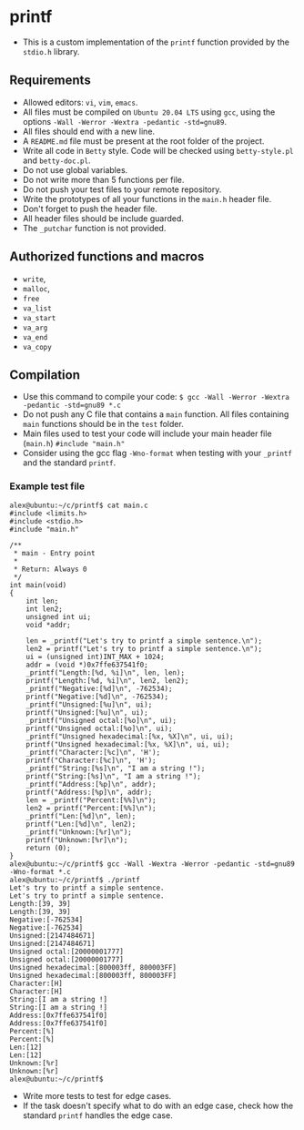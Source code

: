 # printf
- This is a custom implementation of the `printf` function provided by the `stdio.h` library.

## Requirements
- Allowed editors: `vi`, `vim`, `emacs`.
- All files must be compiled on `Ubuntu 20.04 LTS` using `gcc`, using the options `-Wall -Werror -Wextra -pedantic -std=gnu89`.
- All files should end with a new line.
- A `README.md` file must be present at the root folder of the project.
- Write all code in `Betty` style. Code will be checked using `betty-style.pl` and `betty-doc.pl`.
- Do not use global variables.
- Do not write more than 5 functions per file.
- Do not push your test files to your remote repository.
- Write the prototypes of all your functions in the `main.h` header file.
- Don't forget to push the header file.
- All header files should be include guarded.
- The `_putchar` function is not provided.

## Authorized functions and macros
- `write`, 
- `malloc`,
- `free`
- `va_list`
- `va_start`
- `va_arg`
- `va_end`
- `va_copy`

## Compilation
- Use this command to compile your code: 
`$ gcc -Wall -Werror -Wextra -pedantic -std=gnu89 *.c`
- Do not push any C file that contains a `main` function. All files containing `main` functions should be in the `test` folder.
- Main files used to test your code will include your main header file (`main.h`) 
`#include "main.h"`
- Consider using the gcc flag `-Wno-format` when testing with your `_printf` and the standard `printf`.

### Example test file
```
alex@ubuntu:~/c/printf$ cat main.c 
#include <limits.h>
#include <stdio.h>
#include "main.h"

/**
 * main - Entry point
 *
 * Return: Always 0
 */
int main(void)
{
    int len;
    int len2;
    unsigned int ui;
    void *addr;

    len = _printf("Let's try to printf a simple sentence.\n");
    len2 = printf("Let's try to printf a simple sentence.\n");
    ui = (unsigned int)INT_MAX + 1024;
    addr = (void *)0x7ffe637541f0;
    _printf("Length:[%d, %i]\n", len, len);
    printf("Length:[%d, %i]\n", len2, len2);
    _printf("Negative:[%d]\n", -762534);
    printf("Negative:[%d]\n", -762534);
    _printf("Unsigned:[%u]\n", ui);
    printf("Unsigned:[%u]\n", ui);
    _printf("Unsigned octal:[%o]\n", ui);
    printf("Unsigned octal:[%o]\n", ui);
    _printf("Unsigned hexadecimal:[%x, %X]\n", ui, ui);
    printf("Unsigned hexadecimal:[%x, %X]\n", ui, ui);
    _printf("Character:[%c]\n", 'H');
    printf("Character:[%c]\n", 'H');
    _printf("String:[%s]\n", "I am a string !");
    printf("String:[%s]\n", "I am a string !");
    _printf("Address:[%p]\n", addr);
    printf("Address:[%p]\n", addr);
    len = _printf("Percent:[%%]\n");
    len2 = printf("Percent:[%%]\n");
    _printf("Len:[%d]\n", len);
    printf("Len:[%d]\n", len2);
    _printf("Unknown:[%r]\n");
    printf("Unknown:[%r]\n");
    return (0);
}
alex@ubuntu:~/c/printf$ gcc -Wall -Wextra -Werror -pedantic -std=gnu89 -Wno-format *.c
alex@ubuntu:~/c/printf$ ./printf
Let's try to printf a simple sentence.
Let's try to printf a simple sentence.
Length:[39, 39]
Length:[39, 39]
Negative:[-762534]
Negative:[-762534]
Unsigned:[2147484671]
Unsigned:[2147484671]
Unsigned octal:[20000001777]
Unsigned octal:[20000001777]
Unsigned hexadecimal:[800003ff, 800003FF]
Unsigned hexadecimal:[800003ff, 800003FF]
Character:[H]
Character:[H]
String:[I am a string !]
String:[I am a string !]
Address:[0x7ffe637541f0]
Address:[0x7ffe637541f0]
Percent:[%]
Percent:[%]
Len:[12]
Len:[12]
Unknown:[%r]
Unknown:[%r]
alex@ubuntu:~/c/printf$
```
- Write more tests to test for edge cases.
- If the task doesn't specify what to do with an edge case, check how  the standard `printf` handles the edge case.

